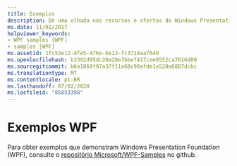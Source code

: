 ```yaml
---
title: Exemplos
description: Dê uma olhada nos recursos e ofertas do Windows Presentation Foundation (WPF) demonstrados nesses exemplos.
ms.date: 11/02/2017
helpviewer_keywords:
- WPF samples [WPF]
- samples [WPF]
ms.assetid: 1fc53e12-dfe5-476e-be13-fc3714aaf640
ms.openlocfilehash: b3392d95dc20a28e7bbef417cee0552ca7616d80
ms.sourcegitcommit: b6a1869f97a37f11a68c90afde1a520a6887dcbc
ms.translationtype: MT
ms.contentlocale: pt-BR
ms.lasthandoff: 07/02/2020
ms.locfileid: "85853398"
---
```

# <a name="wpf-samples"></a>Exemplos WPF

Para obter exemplos que demonstram Windows Presentation Foundation (WPF), consulte o [repositório Microsoft/WPF-Samples](https://github.com/Microsoft/WPF-Samples) no github.
